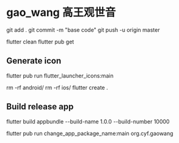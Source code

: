 # gao_wang 高王观世音

git add .
git commit -m "base code"
git push -u origin master

flutter clean
flutter pub get

## Generate icon
flutter pub run flutter_launcher_icons:main

rm -rf android/
rm -rf ios/
flutter create .

## Build release app
flutter build appbundle --build-name 1.0.0 --build-number 10000

flutter pub run change_app_package_name:main org.cyf.gaowang